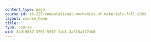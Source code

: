 ```yaml
---
content_type: page
course_id: 16-225-computational-mechanics-of-materials-fall-2003
layout: course_home
title: ''
type: course
uid: 34df6837-3701-5507-7ab1-2a315a517eb0
---
```

